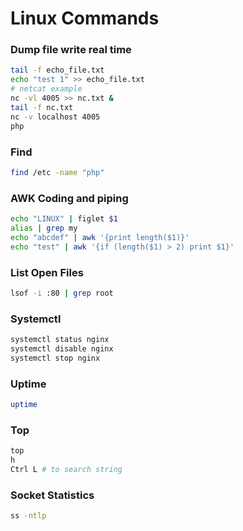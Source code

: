# Linux Commands
### Dump file write real time
```bash
tail -f echo_file.txt
echo "test 1" >> echo_file.txt
# netcat example
nc -vl 4005 >> nc.txt &
tail -f nc.txt
nc -v localhost 4005
php
```
### Find
```bash
find /etc -name "php"
```
### AWK Coding and piping
```bash
echo "LINUX" | figlet $1
alias | grep my
echo "abcdef" | awk '{print length($1)}'
echo "test" | awk '{if (length($1) > 2) print $1}'
```
### List Open Files
```bash
lsof -i :80 | grep root
```
### Systemctl
```bash
systemctl status nginx
systemctl disable nginx
systemctl stop nginx
```
### Uptime
```bash
uptime
```
### Top
```bash
top
h
Ctrl L # to search string
```
### Socket Statistics
```bash
ss -ntlp
```
